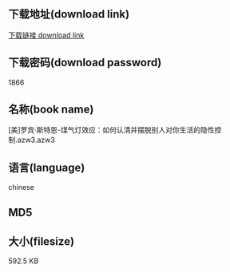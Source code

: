 ## 下载地址(download link)
[下载链接 download link](https://voluble-croquembouche-d321dc.netlify.app/?s=%5B%E7%BE%8E%5D%E7%BD%97%E5%AE%BE%C2%B7%E6%96%AF%E7%89%B9%E6%81%A9-%E7%85%A4%E6%B0%94%E7%81%AF%E6%95%88%E5%BA%94%EF%BC%9A%E5%A6%82%E4%BD%95%E8%AE%A4%E6%B8%85%E5%B9%B6%E6%91%86%E8%84%B1%E5%88%AB%E4%BA%BA%E5%AF%B9%E4%BD%A0%E7%94%9F%E6%B4%BB%E7%9A%84%E9%9A%90%E6%80%A7%E6%8E%A7%E5%88%B6.azw3)

## 下载密码(download password)
1866

## 名称(book name)
[美]罗宾·斯特恩-煤气灯效应：如何认清并摆脱别人对你生活的隐性控制.azw3.azw3

## 语言(language)
chinese

## MD5


## 大小(filesize)
592.5 KB
